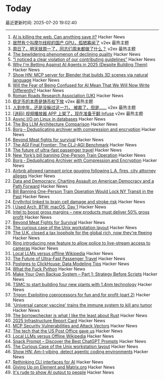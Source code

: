 # Today

最近更新时间: 2025-07-20 19:02:40

--- 
1. [AI is killing the web. Can anything save it?](https://www.economist.com/business/2025/07/14/ai-is-killing-the-web-can-anything-save-it) Hacker News
2. [居然有个叫摩尔线程的国产 GPU，孤陋寡闻了](https://www.v2ex.com/t/1146404) v2ex 最热主题
3. [周日了，明天就周一了，同志们周末都做了什么？](https://www.v2ex.com/t/1146401) v2ex 最热主题
4. [The bewildering phenomenon of declining quality](https://english.elpais.com/culture/2025-07-20/the-bewildering-phenomenon-of-declining-quality.html) Hacker News
5. [“I noticed a clear violation of our contributing guidelines”](https://github.com/antiwork/flexile/pull/427#issuecomment-3079688548) Hacker News
6. [Why I'm Betting Against AI Agents in 2025 (Despite Building Them)](https://utkarshkanwat.com/writing/betting-against-agents/) Hacker News
7. [Show HN: MCP server for Blender that builds 3D scenes via natural language](https://blender-mcp-psi.vercel.app/) Hacker News
8. [Will the Fear of Being Confused for AI Mean That We Will Now Write Differently?](https://3quarksdaily.com/3quarksdaily/2025/06/will-the-fear-of-being-confused-for-ai-mean-that-we-will-now-write-differently.html) Hacker News
9. [Roman Roads Research Association (UK)](https://www.romanroads.org/index.html) Hacker News
10. [稳定币的本质是铸币权下放](https://www.v2ex.com/t/1146398) v2ex 最热主题
11. [人到中年，还是没躲过这一刀， 被裁了，但是......](https://www.v2ex.com/t/1146397) v2ex 最热主题
12. [[送码] 视频播放器 APP 上架了，现在准备干翻 Infuse](https://www.v2ex.com/t/1146394) v2ex 最热主题
13. [Async I/O on Linux in databases](https://blog.canoozie.net/async-i-o-on-linux-and-durability/) Hacker News
14. [The Big LLM Architecture Comparison](https://magazine.sebastianraschka.com/p/the-big-llm-architecture-comparison) Hacker News
15. [Borg – Deduplicating archiver with compression and encryption](https://www.borgbackup.org/) Hacker News
16. [Beyond Meat fights for survival](https://foodinstitute.com/focus/beyond-meat-fights-for-survival/) Hacker News
17. [The AGI Final Frontier: The CLJ-AGI Benchmark](https://raspasov.posthaven.com/the-agi-final-frontier-the-clj-agi-benchmark) Hacker News
18. [The future of ultra-fast passenger travel](https://spaceambition.substack.com/p/beyond-the-sound-barrier) Hacker News
19. [New York’s bill banning One-Person Train Operation](https://www.etany.org/statements/impeding-progress-costing-riders-opto) Hacker News
20. [Borg - Deduplicating Archiver with Compression and Encryption](https://www.borgbackup.org/) Hacker News
21. [Airbnb allowed rampant price gouging following L.A. fires, city attorney alleges](https://www.latimes.com/california/story/2025-07-19/airbnb-allowed-price-gouging-following-l-a-fires-city-attorney-alleges-in-lawsuit) Hacker News
22. [Data and Democracy: Charting Assault on American Democracy and a Path Forward](https://data4democracy.substack.com/p/on-data-and-democracy-mid-year-roundup) Hacker News
23. [Bill Banning One-Person Train Operation Would Lock NY Transit in the Past](https://www.etany.org/statements/impeding-progress-costing-riders-opto) Hacker News
24. [Erythritol linked to brain cell damage and stroke risk](https://www.sciencedaily.com/releases/2025/07/250718035156.htm) Hacker News
25. [I Used Arch, BTW: macOS, Day 1](https://yberreby.com/posts/i-used-arch-btw-macos-day-1/) Hacker News
26. [Intel to boost gross margins – new products must deliver 50% gross profit](https://www.tomshardware.com/tech-industry/semiconductors/intel-draws-a-line-in-the-sand-to-boost-gross-margins-new-products-must-deliver-50-percent-to-get-the-green-light) Hacker News
27. [Beyond Meat Fights for Survival](https://foodinstitute.com/focus/beyond-meat-fights-for-survival/) Hacker News
28. [The curious case of the Unix workstation layout](https://thejpster.org.uk/blog/blog-2025-07-19/) Hacker News
29. [The U.K. closed a tax loophole for the global rich, now they're fleeing](https://www.wsj.com/world/uk/the-u-k-closed-a-tax-loophole-for-the-global-rich-now-theyre-fleeing-f078cce4) Hacker News
30. [Ring introducing new feature to allow police to live-stream access to cameras](https://www.eff.org/deeplinks/2025/07/amazon-ring-cashes-techno-authoritarianism-and-mass-surveillance) Hacker News
31. [Local LLMs versus offline Wikipedia](https://evanhahn.com/local-llms-versus-offline-wikipedia/) Hacker News
32. [The Future of Ultra-Fast Passenger Travel](https://spaceambition.substack.com/p/beyond-the-sound-barrier) Hacker News
33. [Postgres to ClickHouse: Data Modeling Tips](https://clickhouse.com/blog/postgres-to-clickhouse-data-modeling-tips-v2) Hacker News
34. [What the Fuck Python](https://colab.research.google.com/github/satwikkansal/wtfpython/blob/master/irrelevant/wtf.ipynb) Hacker News
35. [Make Your Own Backup System – Part 1: Strategy Before Scripts](https://it-notes.dragas.net/2025/07/18/make-your-own-backup-system-part-1-strategy-before-scripts/) Hacker News
36. [TSMC to start building four new plants with 1.4nm technology](https://www.taipeitimes.com/News/front/archives/2025/07/20/2003840583) Hacker News
37. [Trigon: Exploiting coprocessors for fun and for profit (part 2)](https://alfiecg.uk/2025/07/16/Trigon.html) Hacker News
38. ['Universal cancer vaccine' trains the immune system to kill any tumor](https://newatlas.com/cancer/universal-cancer-vaccine/) Hacker News
39. [The borrowchecker is what I like the least about Rust](https://viralinstruction.com/posts/borrowchecker/) Hacker News
40. [2025 Infrastructure Report Card](https://infrastructurereportcard.org/) Hacker News
41. [MCP Security Vulnerabilities and Attack Vectors](https://forgecode.dev/blog/prevent-attacks-on-mcp/) Hacker News
42. [The tech that the US Post Office gave us](https://www.theverge.com/report/709749/usps-250th-anniversary-pioneer-modern-technology) Hacker News
43. [Local LLMs versus Offline Wikipedia](https://evanhahn.com/local-llms-versus-offline-wikipedia/) Hacker News
44. [Snack Prompt – Discover the Best ChatGPT Prompts](https://snackprompt.com) Hacker News
45. [The Curious Case of the Unix workstation layout](https://thejpster.org.uk/blog/blog-2025-07-19/) Hacker News
46. [Show HN: Am-I-vibing, detect agentic coding environments](https://github.com/ascorbic/am-i-vibing) Hacker News
47. [Rethinking CLI interfaces for AI](https://www.notcheckmark.com/2025/07/rethinking-cli-interfaces-for-ai/) Hacker News
48. [Giving Up on Element and Matrix.org](https://xn--gckvb8fzb.com/giving-up-on-element-and-matrixorg/) Hacker News
49. [It's rude to show AI output to people](https://distantprovince.by/posts/its-rude-to-show-ai-output-to-people/) Hacker News
